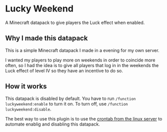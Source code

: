 # Lucky Weekend

A Minecraft datapack to give players the Luck effect when enabled.

## Why I made this datapack

This is a simple Minecraft datapack I made in a evening for my own server. 

I wanted my players to play more on weekends in order to coincide more often, so I had the idea is to give all players that log in in the weekends the Luck effect of level IV so they have an incentive to do so.


## How it works

This datapack is disabled by default. You have to run `/function luckyweekend:enable` to turn it on. To turn off, use `/function luckyweekend:disable`.

The best way to use this plugin is to use the [crontab from the linux server](https://help.ubuntu.com/community/CronHowto) to automate enablig and disabling this datapack.